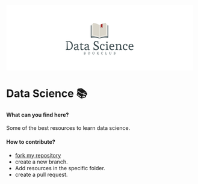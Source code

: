 ![logo](Assets/images/logo2.png)

# Data Science 📚

#### What can you find here?
Some of the best resources to learn data science.

#### How to contribute?
- [fork my repository](https://github.com/Prudhvi0001/Data-Science-Resources/fork)
- create a new branch.
- Add resources in the specific folder.
- create a pull request.

